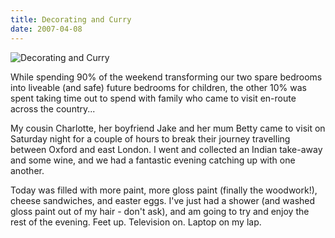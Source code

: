 ```yaml
---
title: Decorating and Curry
date: 2007-04-08
---
```


![Decorating and Curry](https://source.unsplash.com/y7GlIdTUOvo/1600x900)

While spending 90% of the weekend transforming our two spare bedrooms into liveable (and safe) future bedrooms for children, the other 10% was spent taking time out to spend with family who came to visit en-route across the country...

My cousin Charlotte, her boyfriend Jake and her mum Betty came to visit on Saturday night for a couple of hours to break their journey travelling between Oxford and east London. I went and collected an Indian take-away and some wine, and we had a fantastic evening catching up with one another.

Today was filled with more paint, more gloss paint (finally the woodwork!), cheese sandwiches, and easter eggs. I've just had a shower (and washed gloss paint out of my hair - don't ask), and am going to try and enjoy the rest of the evening. Feet up. Television on. Laptop on my lap.